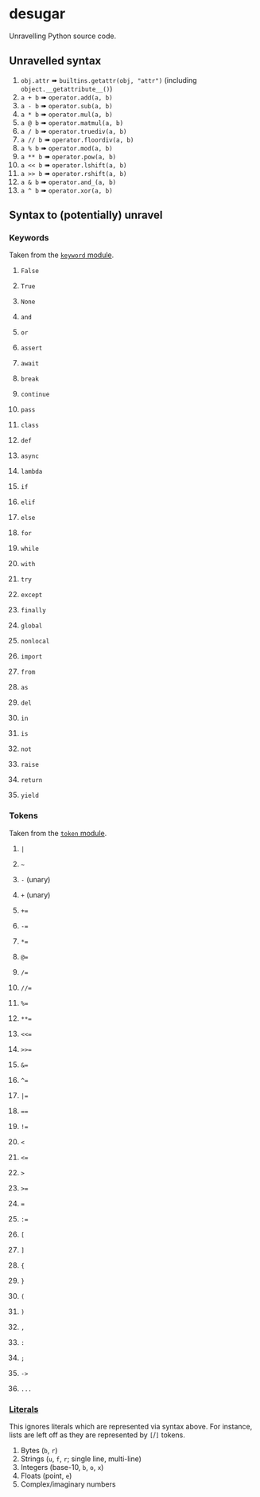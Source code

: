 # desugar
Unravelling Python source code.


## Unravelled syntax

1. `obj.attr` ➠ `builtins.getattr(obj, "attr")` (including `object.__getattribute__()`)
1. `a + b` ➠ `operator.add(a, b)`
1. `a - b` ➠ `operator.sub(a, b)`
1. `a * b` ➠ `operator.mul(a, b)`
1. `a @ b` ➠ `operator.matmul(a, b)`
1. `a / b` ➠ `operator.truediv(a, b)`
1. `a // b` ➠ `operator.floordiv(a, b)`
1. `a % b` ➠ `operator.mod(a, b)`
1. `a ** b` ➠ `operator.pow(a, b)`
1. `a << b` ➠ `operator.lshift(a, b)`
1. `a >> b` ➠ `operator.rshift(a, b)`
1. `a & b` ➠ `operator.and_(a, b)`
1. `a ^ b` ➠ `operator.xor(a, b)`

## Syntax to (potentially) unravel

### Keywords
Taken from the [`keyword` module](https://github.com/python/cpython/blob/v3.8.3/Lib/keyword.py).

1. `False`
1. `True`
1. `None`

1. `and`
1. `or`

1. `assert`
1. `await`

1. `break`
1. `continue`
1. `pass`

1. `class`
1. `def`
1. `async`
1. `lambda`

1. `if`
1. `elif`
1. `else`
1. `for`
1. `while`
1. `with`

1. `try`
1. `except`
1. `finally`

1. `global`
1. `nonlocal`

1. `import`
1. `from`
1. `as`

1. `del`
1. `in`
1. `is`
1. `not`

1. `raise`
1. `return`
1. `yield`

### Tokens
Taken from the [`token` module](https://github.com/python/cpython/blob/v3.8.3/Lib/token.py).

1. `|`

1. `~`
1. `-` (unary)
1. `+` (unary)

1. `+=`
1. `-=`
1. `*=`
1. `@=`
1. `/=`
1. `//=`
1. `%=`
1. `**=`
1. `<<=`
1. `>>=`
1. `&=`
1. `^=`
1. `|=`

1. `==`
1. `!=`
1. `<`
1. `<=`
1. `>`
1. `>=`

1. `=`
1. `:=`

1. `[`
1. `]`
1. `{`
1. `}`

1. `(`
1. `)`
1. `,`
1. `:`
1. `;`

1. `->`

1. `...`

### [Literals](https://docs.python.org/3.8/reference/lexical_analysis.html#literals)

This ignores literals which are represented via syntax above.
For instance, lists are left off as they are represented by `[`/`]` tokens.

1. Bytes (`b`, `r`)
1. Strings (`u`, `f`, `r`; single line, multi-line)
1. Integers (base-10, `b`, `o`, `x`)
1. Floats (point, `e`)
1. Complex/imaginary numbers
